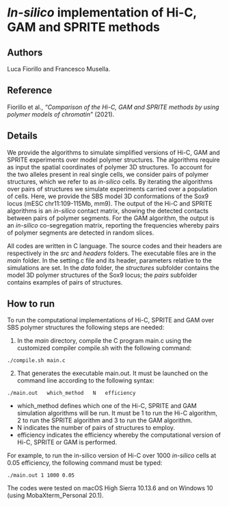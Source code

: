 # *In-silico* implementation of Hi-C, GAM and SPRITE methods
## Authors
Luca Fiorillo and Francesco Musella.
## Reference
Fiorillo et al., *“Comparison of the Hi-C, GAM and SPRITE methods by using polymer models of chromatin”* (2021).
## Details
We provide the algorithms to simulate simplified versions of Hi-C, GAM and SPRITE experiments over model polymer structures. The algorithms require as input the spatial coordinates of polymer 3D structures. To account for the two alleles present in real single cells, we consider pairs of polymer structures, which we refer to as *in-silico* cells. By iterating the algorithms over pairs of structures we simulate experiments carried over a population of cells. Here, we provide the SBS model 3D conformations of the Sox9 locus (mESC chr11:109-115Mb, mm9). The output of the Hi-C and SPRITE algorithms is an *in-silico* contact matrix, showing the detected contacts between pairs of polymer segments. For the GAM algorithm, the output is an *in-silico* co-segregation matrix, reporting the frequencies whereby pairs of polymer segments are detected in random slices. 

All codes are written in C language. The source codes and their headers are respectively in the *src* and *headers* folders. The executable files are in the *main* folder. In the setting.c file and its header, parameters relative to the simulations are set. In the *data* folder, the *structures* subfolder contains the model 3D polymer structures of the Sox9 locus; the *pairs* subfolder contains examples of pairs of structures. 
## How to run
To run the computational implementations of Hi-C, SPRITE and GAM over SBS polymer structures the following steps are needed:
1. In the *main* directory, compile the C program main.c using the customized compiler compile.sh with the following command:
```
./compile.sh main.c
```
2. That generates the executable main.out. It must be launched on the command line according to the following syntax:
```
./main.out   which_method   N   efficiency
```
  -	which_method defines which one of the Hi-C, SPRITE and GAM simulation algorithms will be run. It must be 1 to run the Hi-C algorithm, 2 to run the SPRITE algorithm and 3 to run the GAM algorithm. 
  -	N indicates the number of pairs of structures to employ.
  -	efficiency indicates the efficiency whereby the computational version of Hi-C, SPRITE or GAM is performed.

For example, to run the in-silico version of Hi-C over 1000 *in-silico* cells at 0.05 efficiency, the following command must be typed:
```
./main.out 1 1000 0.05
```
The codes were tested on macOS High Sierra 10.13.6 and on Windows 10 (using MobaXterm_Personal 20.1). 
